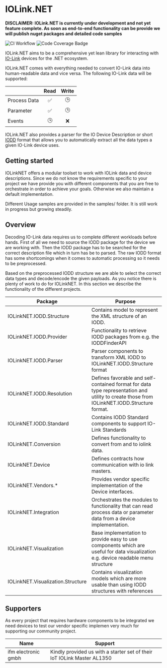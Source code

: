 # IOLink.NET

**DISCLAIMER: IOLink.NET is currently under development and not yet feature complete. As soon as end-to-end functionality can be provide we will publish nuget packages and detailed code samples**

![CI Workflow](https://github.com/domdeger/IOLink.NET/actions/workflows/ci.yml/badge.svg)
![Code Coverage Badge](./.github/badges/badge_shieldsio_branchcoverage_brightgreen.svg)

IOLink.NET aims to be a comprehensive yet lean library for interacting with [IO-Link](https://io-link.com/en/Technology/what_is_IO-Link.php?thisID=76) devices for the .NET ecosystem.

IOLink.NET comes with everything needed to convert IO-Link data into human-readable data and vice versa. The following IO-Link data will be supported:

|              | Read | Write |
| ------------ | :--: | :---: |
| Process Data |  ✅  |  🕒   |
| Parameter    |  ✅  |  🕒   |
| Events       |  🕒  |  ❌   |

IOLink.NET also provides a parser for the IO Device Description or short [IODD](https://io-link.com/share/Downloads/Spec-IODD/IO-Device-Desc-Spec_10012_V113_Mar22.zip) format that allows you to automatically extract all the data types a given IO-Link device uses.

## Getting started

IOLinkNET offers a modular toolset to work with IOLink data and device descriptions. Since we do not know the requirements specific to your project we have provide you with different components that you are free to orchestrate in order to achieve your goals. Otherwise we also maintain a default implementation.

Different Usage samples are provided in the samples/ folder. It is still work in progress but growing steadily.

## Overview

Decoding IO-Link data requires us to complete different workloads before hands. First of all we need to source the IODD package for the device we are working with. Then the IODD package has to be searched for the correct description file which in turn has be to parsed. The raw IODD format has some shortcomings when it comes to automatic processing so it needs to be preprocessed.

Based on the preprocessed IODD structure we are able to select the correct data types and decode/encode the given payloads. As you notice there is plenty of work to do for IOLinkNET. In this section we describe the functionality of the different projects.

| Package							| Purpose                                                                                                                                    |
| --------------------------------- | ------------------------------------------------------------------------------------------------------------------------------------------ |
| IOLinkNET.IODD.Structure			| Contains model to represent the XML structure of an IODD.                                                                                  |
| IOLinkNET.IODD.Provider			| Functionality to retrieve IODD packages from e.g. the IODDFinderAPI                                                                        |
| IOLinkNET.IODD.Parser				| Parser components to transform XML IODD to IOLinkNET.IODD.Structure format                                                                 |
| IOLinkNET.IODD.Resolution			| Defines favorable and self-contained format for data type representation and utility to create those from IOLinkNET.IODD.Structure format. |
| IOLinkNET.IODD.Standard			| Contains IODD Standard components to support IO-Link Standards																			 |
| IOLinkNET.Conversion				| Defines functionality to convert from and to iolink data.                                                                                  |
| IOLinkNET.Device					| Defines contracts how communication with io link masters.                                                                                  |
| IOLinkNET.Vendors.\*				| Provides vendor specific implementation of the Device interfaces.                                                                          |
| IOLinkNET.Integration				| Orchestrates the modules to functionality that can read process data or parameter data from a device implementation.                       |
| IOLinkNET.Visualization			| Base implementation to provide easy to use components which are useful for data visualization e.g. device readable menu structure			 |
| IOLinkNET.Visualization.Structure | Contains visualization models which are more usable than using IODD structures with references											 |

## Supporters

As every project that requires hardware components to be integrated we need devices to test our vendor specific implemen very much for supporting our community project.

| Name                | Support                                                                 |
| ------------------- | ----------------------------------------------------------------------- |
| ifm electronic gmbh | Kindly provided us with a starter set of their IoT IOLink Master AL1350 |
